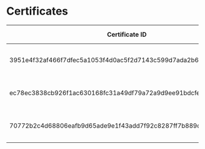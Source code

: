 # Certificates

| Certificate ID | Certificate Holder ID | Holder Name | Certificate Name | Certified at | Valid Until | Holder GitHub | Contacts |
| --- | --- | --- | --- | --- | --- | --- | --- |
| 3951e4f32af466f7dfec5a1053f4d0ac5f2d7143c599d7ada2b6bff0e28e4521 | 123099df0hhf0f8h8klh0ll009jkl9gd999h3h5 | Alice Johnson | dlt Advanced ELT Specialist | September 2024 | No expiration | https://github.com/alicejohnson | https://www.linkedin.com/in/alicejohnson |
| ec78ec3838cb926f1ac630168fc31a49df79a72a9d9ee91bdcfe81afa846c789 | 456799ab0iih1i9i9mni0mm010mnm9lf888k4k6 | Bob Smith | dlt Advanced ELT Specialist | September 2024 | No expiration | https://github.com/bobsmith | https://www.linkedin.com/in/bobsmith |
| 70772b2c4d68806eafb9d65ade9e1f43add7f92c8287ff7b889d1e5ffaf3ca7a | 789099cd0jjj2j0j0ono0oo021ono9mg777l5l7 | Cindy Lee | dlt Advanced ELT Specialist | September 2024 | No expiration | https://github.com/cindylee | https://www.linkedin.com/in/cindylee |
